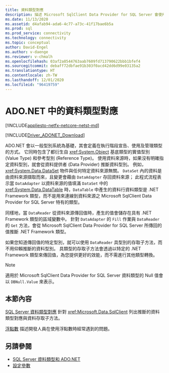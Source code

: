 ```yaml
---
title: 資料類型對應
description: 描述 Microsoft SqlClient Data Provider for SQL Server 會使用資料類型。
ms.date: 11/13/2020
ms.assetid: d4afab94-ada6-4c77-a73c-41f17bae6b5a
ms.prod: sql
ms.prod_service: connectivity
ms.technology: connectivity
ms.topic: conceptual
author: David-Engel
ms.author: v-daenge
ms.reviewer: v-chmalh
ms.openlocfilehash: 03af2a8544763aab7609fd713790622bbb1bfef4
ms.sourcegitcommit: debaff72dbfae91b303f0acd42dd6d99e03135a2
ms.translationtype: HT
ms.contentlocale: zh-TW
ms.lasthandoff: 12/01/2020
ms.locfileid: "96419759"
---
```

# <a name="data-type-mappings-in-adonet"></a>ADO.NET 中的資料類型對應

[!INCLUDE[appliesto-netfx-netcore-netst-md](../../includes/appliesto-netfx-netcore-netst-md.md)]

[!INCLUDE[Driver_ADONET_Download](../../includes/driver_adonet_download.md)]

ADO.NET 會以一般型別系統為基礎，其會定義在執行階段宣告、使用及管理類型的方式。 它同時包含了都衍生自 <xref:System.Object> 基底類型的實值型別 (Value Type) 和參考型別 (Reference Type)。 使用資料來源時，如果沒有明確指定資料型別，就會從資料提供者 (Data Provider) 推斷資料型別。 例如，<xref:System.Data.DataSet> 物件與任何特定資料來源無關。 `DataSet` 內的資料是由資料來源擷取而來，且變更會藉由 `DataAdapter` 存回資料來源； 此程式流程表示當 `DataAdapter` 以資料來源的值填滿 `DataSet` 中的 <xref:System.Data.DataTable> 時，`DataTable` 中產生的資料行資料類型是 .NET Framework 類型，而不是用來連線到資料來源之 Microsoft SqlClient Data Provider for SQL Server 特有的類型。

同樣地，當 `DataReader` 從資料來源傳回值時，產生的值會儲存在具有 .NET Framework 類型的區域變數中。 針對 `DataAdapter` 的 `Fill` 作業與 `DataReader` 的 `Get` 方法，會從 Microsoft SqlClient Data Provider for SQL Server 所傳回的值推斷 .NET Framework 類型。

如果您知道傳回值的特定型別，就可以使用 `DataReader` 具型別的存取子方法，而不用仰賴推斷的資料型別。 具類型的存取子方法會透過以特定的 .NET Framework 類型來傳回值，為您提供更好的效能，而不需進行其他類型轉換。

> [!NOTE]
> 適用於 Microsoft SqlClient Data Provider for SQL Server 資料類型的 Null 值會以 `DBNull.Value` 來表示。

## <a name="in-this-section"></a>本節內容

[SQL Server 資料類型對應](sql-server-data-type-mappings.md) 針對 <xref:Microsoft.Data.SqlClient> 列出推斷的資料類型對應與資料存取子方法。

[浮點數](floating-point-numbers.md) 描述開發人員在使用浮點數時經常遇到的問題。

## <a name="see-also"></a>另請參閱

- [SQL Server 資料類型和 ADO.NET](./sql/sql-server-data-types.md)
- [設定參數](configure-parameters.md)
